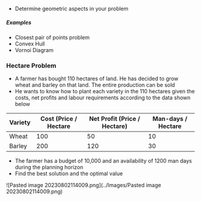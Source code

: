 - Determine geometric aspects in your problem
##### Examples
- Closest pair of points problem
- Convex Hull
- Vornoi Diagram


### Hectare Problem
- A farmer has bought 110 hectares of land. He has decided to grow wheat and barley on that land. The entire production can be sold
- He wants to know how to plant each variety in the 110 hectares given the costs, net profits and labour requirements according to the data shown below

| Variety | Cost (Price / Hectare | Net Profit (Price / Hectare) | Man-days / Hectare |
|---------|-----------------------|------------------------------|-------------------|
| Wheat   | 100                   | 50                           | 10                |
| Barley  | 200                   | 120                          | 30                |

- The farmer has a budget of 10,000 and an availability of 1200 man days during the planning horizon
- Find the best solution and the optimal value

![Pasted image 20230802114009.png](../Images/Pasted image 20230802114009.png)


